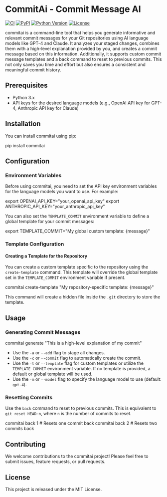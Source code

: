 # CommitAi - Commit Message AI

[![CI](https://github.com/lguibr/commitai/workflows/CI/badge.svg)](https://github.com/lguibr/commitai/actions)
[![PyPI](https://img.shields.io/pypi/v/CommitAi.svg)](https://pypi.org/project/CommitAi/)
[![Python Version](https://img.shields.io/pypi/pyversions/CommitAi.svg)](https://pypi.org/project/CommitAi/)
[![License](https://img.shields.io/pypi/l/CommitAi.svg)](https://github.com/lguibr/CommitAi/blob/main/LICENSE)

commitai is a command-line tool that helps you generate informative and relevant commit messages for your Git repositories using AI language models like GPT-4 and Claude. It analyzes your staged changes, combines them with a high-level explanation provided by you, and creates a commit message based on this information. Additionally, it supports custom commit message templates and a back command to reset to previous commits. This not only saves you time and effort but also ensures a consistent and meaningful commit history.

## Prerequisites

- Python 3.x
- API keys for the desired language models (e.g., OpenAI API key for GPT-4, Anthropic API key for Claude)

## Installation

You can install commitai using pip:

pip install commitai

## Configuration

### Environment Variables

Before using commitai, you need to set the API key environment variables for the language models you want to use. For example:

export OPENAI_API_KEY="your_openai_api_key"
export ANTHROPIC_API_KEY="your_anthropic_api_key"

You can also set the `TEMPLATE_COMMIT` environment variable to define a global template for your commit messages:

export TEMPLATE_COMMIT="My global custom template: {message}"

### Template Configuration

#### Creating a Template for the Repository

You can create a custom template specific to the repository using the `create-template` command. This template will override the global template set in the `TEMPLATE_COMMIT` environment variable if present.

commitai create-template "My repository-specific template: {message}"

This command will create a hidden file inside the `.git` directory to store the template.

## Usage

### Generating Commit Messages

commitai generate "This is a high-level explanation of my commit"

- Use the `-a` or `--add` flag to stage all changes.
- Use the `-c` or `--commit` flag to automatically create the commit.
- Use the `-t` or `--template` flag for custom templates or utilize the `TEMPLATE_COMMIT` environment variable. If no template is provided, a default or global template will be used.
- Use the `-m` or `--model` flag to specify the language model to use (default: `gpt-4`).

### Resetting Commits

Use the `back` command to reset to previous commits. This is equivalent to `git reset HEAD~n`, where `n` is the number of commits to reset.

commitai back 1 # Resets one commit back
commitai back 2 # Resets two commits back

## Contributing

We welcome contributions to the commitai project! Please feel free to submit issues, feature requests, or pull requests.

## License

This project is released under the MIT License.
